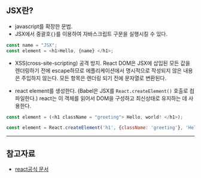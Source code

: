 
## JSX란?  
- javascript를 확장한 문법.
- JSX에서 중괄호`{}`를 이용하여 자바스크립트 구문을 실행시킬 수 있다.

```javascript
const name = "JSX";
const element = <h1>Hello, {name} </h1>;
```
  
- XSS(cross-site-scripting) 공격 방지.
  React DOM은 JSX에 삽입된 모든 값을 렌더링하기 전에 escape하므로 에플리케이션에서 명시적으로 작성되지 않은 내용은 주입하지 않는다.
  모든 항목은 렌더링 되기 전에 문자열로 변환된다.  
  
- react element를 생성한다. (Babel은 JSX를 `React.createElement()` 호출로 컴파일한다.)
  react는 이 객체를 읽어서 DOM을 구성하고 최신상태로 유지하는 데 사용한다.
```javascript
const element = (<h1 className = "greeting"> Hello, world! </h1>);

const element = React.createElement('h1', {className: 'greeting'}, 'Hello, world!');

```


------------------

## 참고자료
- [react공식 문서](https://ko.reactjs.org/docs/introducing-jsx.html)
